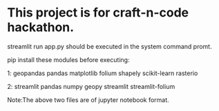 # This project is for craft-n-code hackathon. 
streamlit run app.py should be executed in the system command promt.

pip install these modules before executing:

1:
geopandas
pandas
matplotlib
folium
shapely
scikit-learn
rasterio

2:
streamlit pandas numpy geopy
streamlit
streamlit-folium

Note:The above two files are of jupyter notebook format.
